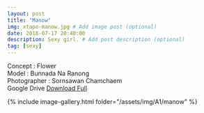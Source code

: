 ```yaml
---
layout: post
title: "Manow"
img: xtapo-manow.jpg # Add image post (optional)
date: 2018-07-17 20:40:00
description: Sexy girl. # Add post description (optional)
tag: [sexy]
---
```

Concept : Flower    
Model : Bunnada Na Ranong    
Photographer : Sornsawan Chamchaem    
Google Drive [Download Full](http://gestyy.com/e0HDYB)    

{% include image-gallery.html folder="/assets/img/A1/manow" %}

